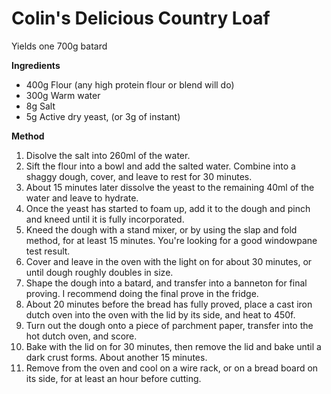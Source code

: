 # Colin's Delicious Country Loaf

Yields one 700g batard

**Ingredients**

* 400g Flour (any high protein flour or blend will do)
* 300g Warm water
* 8g Salt
* 5g Active dry yeast, (or 3g of instant)

**Method**

1. Disolve the salt into 260ml of the water.
2. Sift the flour into a bowl and add the salted water. Combine into a shaggy dough, cover, and leave to rest for 30 minutes.
3. About 15 minutes later dissolve the yeast to the remaining 40ml of the water and leave to hydrate.
4. Once the yeast has started to foam up, add it to the dough and pinch and kneed until it is fully incorporated.
5. Kneed the dough with a stand mixer, or by using the slap and fold method, for at least 15 minutes. You're looking for a good windowpane test result.
6. Cover and leave in the oven with the light on for about 30 minutes, or until dough roughly doubles in size.
7. Shape the dough into a batard, and transfer into a banneton for final proving. I recommend doing the final prove in the fridge.
8. About 20 minutes before the bread has fully proved, place a cast iron dutch oven into the oven with the lid by its side, and heat to 450f.
9. Turn out the dough onto a piece of parchment paper, transfer into the hot dutch oven, and score.
10. Bake with the lid on for 30 minutes, then remove the lid and bake until a dark crust forms. About another 15 minutes.
11. Remove from the oven and cool on a wire rack, or on a bread board on its side, for at least an hour before cutting.

